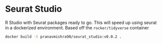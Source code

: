 # Seurat Studio

R Studio with Seurat packages ready to go. This will speed up using seurat in a dockerized environment. Based off the `rocker/tidyverse` container

````sh
docker build -t pranavmishra90/seurat_studio:v0.0.2 .
````


